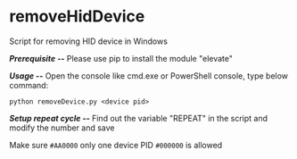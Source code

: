 # removeHidDevice
Script for removing HID device in Windows

***Prerequisite --***
Please use pip to install the module "elevate"

***Usage --***
Open the console like cmd.exe or PowerShell console, type below command:
```
python removeDevice.py <device pid>
```

***Setup repeat cycle --***
Find out the variable "REPEAT" in the script and modify the number and save

Make sure `#AA0000` only one device PID `#000000` is allowed

